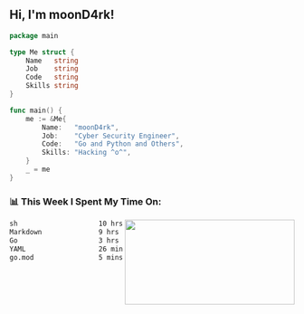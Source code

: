 <h2> Hi, I'm moonD4rk!</h2>

```go
package main

type Me struct {
	Name   string
	Job    string
	Code   string
	Skills string
}

func main() {
	me := &Me{
		Name:   "moonD4rk",
		Job:    "Cyber Security Engineer",
		Code:   "Go and Python and Others",
		Skills: "Hacking ^o^",
	}
	_ = me
}
```

<h3>📊 This Week I Spent My Time On:</h3>
<img align='right' src="https://github-readme-stats.vercel.app/api?username=moond4rk&show_icons=true&theme=radical", width="300" height="150">

<!--START_SECTION:waka-->

```txt
sh                    10 hrs 19 mins  ██████████▓░░░░░░░░░░░░░░   42.93 %
Markdown              9 hrs 29 mins   ██████████░░░░░░░░░░░░░░░   39.49 %
Go                    3 hrs 31 mins   ███▓░░░░░░░░░░░░░░░░░░░░░   14.68 %
YAML                  26 mins         ▒░░░░░░░░░░░░░░░░░░░░░░░░   01.81 %
go.mod                5 mins          ░░░░░░░░░░░░░░░░░░░░░░░░░   00.38 %
```

<!--END_SECTION:waka-->

